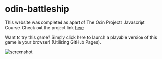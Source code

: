# odin-battleship
This website was completed as apart of The Odin Projects Javascript Course.
Check out the project link <a href="https://www.theodinproject.com/lessons/node-path-javascript-battleship">here</a>

Want to try this game?
Simply click <a href="https://antinf.github.io/odin-battleship/">here</a> to launch a playable version of this game in your browser! (Utilizing GitHub Pages).

<img src="./dist/screenshot.png" alt="screenshot">
